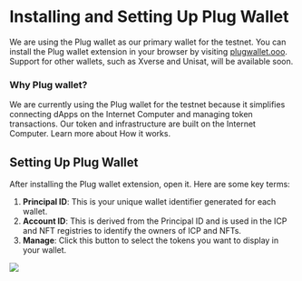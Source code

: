 # Installing and Setting Up Plug Wallet

We are using the Plug wallet as our primary wallet for the testnet. You can install the Plug wallet extension in your browser by visiting [plugwallet.ooo](https://plugwallet.ooo/). Support for other wallets, such as Xverse and Unisat, will be available soon.

### Why Plug wallet?

We are currently using the Plug wallet for the testnet because it simplifies connecting dApps on the Internet Computer and managing token transactions. Our token and infrastructure are built on the Internet Computer. Learn more about How it works.

## Setting Up Plug Wallet

After installing the Plug wallet extension, open it. Here are some key terms:

1. **Principal ID**: This is your unique wallet identifier generated for each wallet.
2. **Account ID**: This is derived from the Principal ID and is used in the ICP and NFT registries to identify the owners of ICP and NFTs.
3. **Manage**: Click this button to select the tokens you want to display in your wallet.

![](https://github.com/ZeyaRabani/BIT10/assets/64153988/e84cd079-fe11-4f98-b1d4-4f5295807c79)
